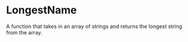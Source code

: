 # LongestName
A function that takes in an array of strings and returns the longest string from the array.
